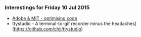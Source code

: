 ### Interestings for Friday 10 Jul 2015

- [Adobe & MIT - optimising code](http://newsoffice.mit.edu/2015/computer-program-fixes-old-code-faster-than-expert-engineers-0609)
- ttystudio - A terminal-to-gif recorder minus the headaches](https://github.com/chjj/ttystudio)
